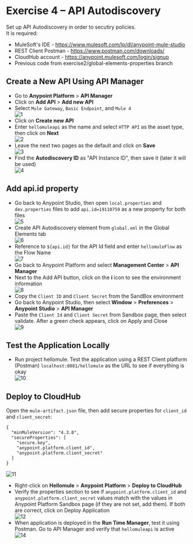 # Exercise 4 – API Autodiscovery  
Set up API Autodiscovery in order to secutiry policies.  
It is required:  
* MuleSoft's IDE - https://www.mulesoft.com/lp/dl/anypoint-mule-studio
* REST Client Postman - https://www.postman.com/downloads/
* CloudHub account - https://anypoint.mulesoft.com/login/signup
* Previous code from exercise2/global-elements-properties branch

## Create a New API Using API Manager  
* Go to **Anypoint Platform** > **API Manager**  
* Click on **Add API** > **Add new API**  
* Select `Mule Gateway`, `Basic Endpoint`, and `Mule 4`  
![1](https://github.com/abraham-espinosa/mulesoft-trainee-exercise/assets/60346436/dd979b73-b705-467e-869b-a7b8b2ba394d)  
* Click on **Create new API**  
* Enter `hellomuleapi` as the name and select `HTTP API` as the asset type, then click on **Next**  
![2](https://github.com/abraham-espinosa/mulesoft-trainee-exercise/assets/60346436/a00e2132-db3b-4ecc-8a1a-2579c87c4d22)  
* Leave the next two pages as the default and click on **Save**  
![3](https://github.com/abraham-espinosa/mulesoft-trainee-exercise/assets/60346436/7901eedc-b0d0-4c29-8042-8d9688683d2a)  
* Find the **Autodiscovery ID** as "API Instance ID", then save it (later it will be used)  
![4](https://github.com/abraham-espinosa/mulesoft-trainee-exercise/assets/60346436/02ab4ea9-e527-4598-ae17-43a503a662cd)  

## Add api.id property 
* Go back to Anypoint Studio, then open `local.properties` and `dev.properties` files to add `api.id=19110759` as a new property for both files  
![5](https://github.com/abraham-espinosa/mulesoft-trainee-exercise/assets/60346436/59e2154f-650d-4b58-8cb3-8983a6b4730d)  
* Create API Autodiscovery element from `global.xml` in the Global Elements tab  
![6](https://github.com/abraham-espinosa/mulesoft-trainee-exercise/assets/60346436/0e0c2865-e2b2-4c56-b3d9-8b06177f6e5c)  
* Reference to `${api.id}` for the API Id field and enter `hellomuleFlow` as the Flow Name  
![7](https://github.com/abraham-espinosa/mulesoft-trainee-exercise/assets/60346436/24c11f07-180f-4de7-9e84-f72bcbdd1e8e)  
* Go back to Anypoint Platform and select **Management Center** > **API Manager**  
* Next to the Add API button, click on the **i** icon to see the environment information  
![8](https://github.com/abraham-espinosa/mulesoft-trainee-exercise/assets/60346436/00ae46b8-ccb3-47fd-878f-59bac16391a6)  
* Copy the `Client ID` and `Client Secret` from the SandBox environment  
* Go back to Anypoint Studio, then select **Window** > **Preferences** > **Anypoint Studio** > **API Manager**  
* Paste the `Client Id` and `Client Secret` from Sandbox page, then select validate. After a green check appears, click on Apply and Close  
![9](https://github.com/abraham-espinosa/mulesoft-trainee-exercise/assets/60346436/61f90871-b2e7-4b26-ae05-0c414d506b51)  

## Test the Application Locally
* Run project hellomule. Test the application using a REST Client platform (Postman) `localhost:8081/hellomule` as the URL to see if everything is okay  
![10](https://github.com/abraham-espinosa/mulesoft-trainee-exercise/assets/60346436/a5404411-773b-4e41-bffe-64c9a3623fbd)  

## Deploy to CloudHub
Open the `mule-artifact.json` file, then add secure properties for `client_id` and `client_secret`:  
```
{
  "minMuleVersion": "4.3.0",
  "secureProperties": [
  	"secure.key",
  	"anypoint.platform.client_id",
  	"anypoint.platform.client_secret"
  ]
}
```   
 ![11](https://github.com/abraham-espinosa/mulesoft-trainee-exercise/assets/60346436/9aa2b752-5049-4ed6-8385-87df8e6d9404)  

* Right-click on **Hellomule** > **Anypoint Platform** > **Deploy to CloudHub**  
* Verify the properties section to see if `anypoint.platform.client_id` and `anypoint.platform.client_secret` values match with the values in Anypoint Platform Sandbox page (if they are not set, add them). If both are correct, click on Deploy Application  
![12](https://github.com/abraham-espinosa/mulesoft-trainee-exercise/assets/60346436/969ab35f-0588-4321-8e4c-5f3933cc3e00)  
* When application is deployed in the **Run Time Manager**, test it using Postman. Go to API Manager and verify that `hellomuleapi` is active  
![14](https://github.com/abraham-espinosa/mulesoft-trainee-exercise/assets/60346436/4d40de17-a6b1-453a-9ed8-a05aae9572cf)  

